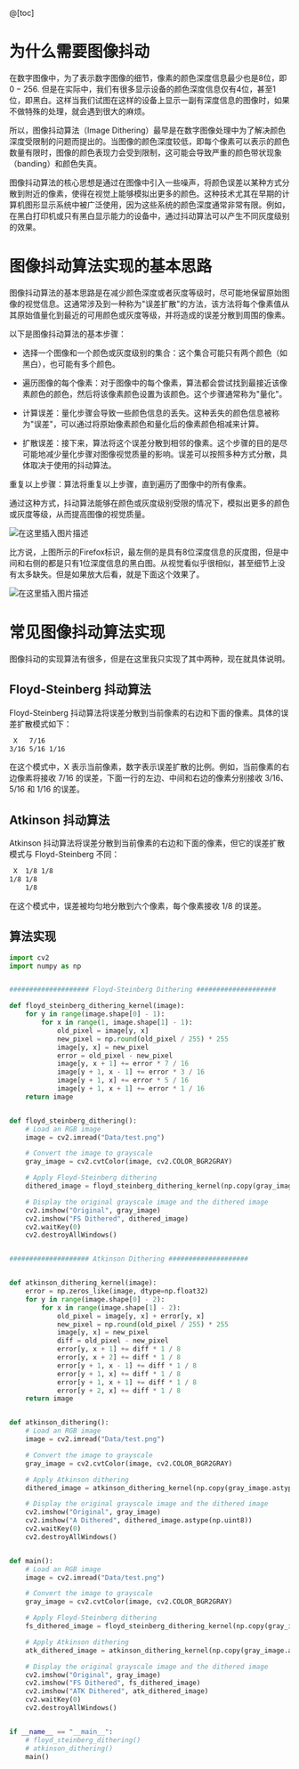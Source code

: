 @[toc]

# 为什么需要图像抖动

在数字图像中，为了表示数字图像的细节，像素的颜色深度信息最少也是8位，即 $0  - 256$. 但是在实际中，我们有很多显示设备的颜色深度信息仅有4位，甚至1位，即黑白。这样当我们试图在这样的设备上显示一副有深度信息的图像时，如果不做特殊的处理，就会遇到很大的麻烦。

所以，图像抖动算法（Image Dithering）最早是在数字图像处理中为了解决颜色深度受限制的问题而提出的。当图像的颜色深度较低，即每个像素可以表示的颜色数量有限时，图像的颜色表现力会受到限制，这可能会导致严重的颜色带状现象（banding）和颜色失真。

图像抖动算法的核心思想是通过在图像中引入一些噪声，将颜色误差以某种方式分散到附近的像素，使得在视觉上能够模拟出更多的颜色。这种技术尤其在早期的计算机图形显示系统中被广泛使用，因为这些系统的颜色深度通常非常有限。例如，在黑白打印机或只有黑白显示能力的设备中，通过抖动算法可以产生不同灰度级别的效果。

# 图像抖动算法实现的基本思路 

图像抖动算法的基本思路是在减少颜色深度或者灰度等级时，尽可能地保留原始图像的视觉信息。这通常涉及到一种称为"误差扩散"的方法，该方法将每个像素值从其原始值量化到最近的可用颜色或灰度等级，并将造成的误差分散到周围的像素。

以下是图像抖动算法的基本步骤：

* 选择一个图像和一个颜色或灰度级别的集合：这个集合可能只有两个颜色（如黑白），也可能有多个颜色。

* 遍历图像的每个像素：对于图像中的每个像素，算法都会尝试找到最接近该像素颜色的颜色，然后将该像素颜色设置为该颜色。这个步骤通常称为"量化"。

* 计算误差：量化步骤会导致一些颜色信息的丢失。这种丢失的颜色信息被称为"误差"，可以通过将原始像素颜色和量化后的像素颜色相减来计算。

* 扩散误差：接下来，算法将这个误差分散到相邻的像素。这个步骤的目的是尽可能地减少量化步骤对图像视觉质量的影响。误差可以按照多种方式分散，具体取决于使用的抖动算法。

重复以上步骤：算法将重复以上步骤，直到遍历了图像中的所有像素。

通过这种方式，抖动算法能够在颜色或灰度级别受限的情况下，模拟出更多的颜色或灰度等级，从而提高图像的视觉质量。

![在这里插入图片描述](https://img-blog.csdnimg.cn/152451a7e4c541e4a9f7f52fbe79b380.png#pic_center)

比方说，上图所示的Firefox标识，最左侧的是具有8位深度信息的灰度图，但是中间和右侧的都是只有1位深度信息的黑白图。从视觉看似乎很相似，甚至细节上没有太多缺失。但是如果放大后看，就是下面这个效果了。

![在这里插入图片描述](https://img-blog.csdnimg.cn/a20dd442053545138693e1c5e56e493d.png#pic_center)

# 常见图像抖动算法实现

图像抖动的实现算法有很多，但是在这里我只实现了其中两种，现在就具体说明。
## Floyd-Steinberg 抖动算法
Floyd-Steinberg 抖动算法将误差分散到当前像素的右边和下面的像素。具体的误差扩散模式如下：

```bash
 X   7/16
3/16 5/16 1/16
```

在这个模式中，X 表示当前像素，数字表示误差扩散的比例。例如，当前像素的右边像素将接收 7/16 的误差，下面一行的左边、中间和右边的像素分别接收 3/16、5/16 和 1/16 的误差。

## Atkinson 抖动算法

Atkinson 抖动算法将误差分散到当前像素的右边和下面的像素，但它的误差扩散模式与 Floyd-Steinberg 不同：

```bash
 X  1/8 1/8
1/8 1/8
    1/8
```

在这个模式中，误差被均匀地分散到六个像素，每个像素接收 1/8 的误差。

## 算法实现

```python
import cv2
import numpy as np


#################### Floyd-Steinberg Dithering ####################

def floyd_steinberg_dithering_kernel(image):
    for y in range(image.shape[0] - 1):
        for x in range(1, image.shape[1] - 1):
            old_pixel = image[y, x]
            new_pixel = np.round(old_pixel / 255) * 255
            image[y, x] = new_pixel
            error = old_pixel - new_pixel
            image[y, x + 1] += error * 7 / 16
            image[y + 1, x - 1] += error * 3 / 16
            image[y + 1, x] += error * 5 / 16
            image[y + 1, x + 1] += error * 1 / 16
    return image


def floyd_steinberg_dithering():
    # Load an RGB image
    image = cv2.imread("Data/test.png")

    # Convert the image to grayscale
    gray_image = cv2.cvtColor(image, cv2.COLOR_BGR2GRAY)

    # Apply Floyd-Steinberg dithering
    dithered_image = floyd_steinberg_dithering_kernel(np.copy(gray_image))

    # Display the original grayscale image and the dithered image
    cv2.imshow("Original", gray_image)
    cv2.imshow("FS Dithered", dithered_image)
    cv2.waitKey(0)
    cv2.destroyAllWindows()


#################### Atkinson Dithering ####################


def atkinson_dithering_kernel(image):
    error = np.zeros_like(image, dtype=np.float32)
    for y in range(image.shape[0] - 2):
        for x in range(image.shape[1] - 2):
            old_pixel = image[y, x] + error[y, x]
            new_pixel = np.round(old_pixel / 255) * 255
            image[y, x] = new_pixel
            diff = old_pixel - new_pixel
            error[y, x + 1] += diff * 1 / 8
            error[y, x + 2] += diff * 1 / 8
            error[y + 1, x - 1] += diff * 1 / 8
            error[y + 1, x] += diff * 1 / 8
            error[y + 1, x + 1] += diff * 1 / 8
            error[y + 2, x] += diff * 1 / 8
    return image


def atkinson_dithering():
    # Load an RGB image
    image = cv2.imread("Data/test.png")

    # Convert the image to grayscale
    gray_image = cv2.cvtColor(image, cv2.COLOR_BGR2GRAY)

    # Apply Atkinson dithering
    dithered_image = atkinson_dithering_kernel(np.copy(gray_image.astype(np.float32)))

    # Display the original grayscale image and the dithered image
    cv2.imshow("Original", gray_image)
    cv2.imshow("A Dithered", dithered_image.astype(np.uint8))
    cv2.waitKey(0)
    cv2.destroyAllWindows()


def main():
    # Load an RGB image
    image = cv2.imread("Data/test.png")

    # Convert the image to grayscale
    gray_image = cv2.cvtColor(image, cv2.COLOR_BGR2GRAY)

    # Apply Floyd-Steinberg dithering
    fs_dithered_image = floyd_steinberg_dithering_kernel(np.copy(gray_image))

    # Apply Atkinson dithering
    atk_dithered_image = atkinson_dithering_kernel(np.copy(gray_image.astype(np.float32)))

    # Display the original grayscale image and the dithered image
    cv2.imshow("Original", gray_image)
    cv2.imshow("FS Dithered", fs_dithered_image)
    cv2.imshow("ATK Dithered", atk_dithered_image)
    cv2.waitKey(0)
    cv2.destroyAllWindows()


if __name__ == "__main__":
    # floyd_steinberg_dithering()
    # atkinson_dithering()
    main()
```


